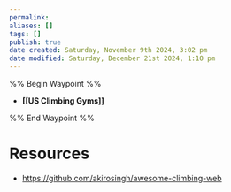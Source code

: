 ```yaml
---
permalink:
aliases: []
tags: []
publish: true
date created: Saturday, November 9th 2024, 3:02 pm
date modified: Saturday, December 21st 2024, 1:10 pm
---
```


%% Begin Waypoint %%
- **[[US Climbing Gyms]]**

%% End Waypoint %%

# Resources

- https://github.com/akirosingh/awesome-climbing-web